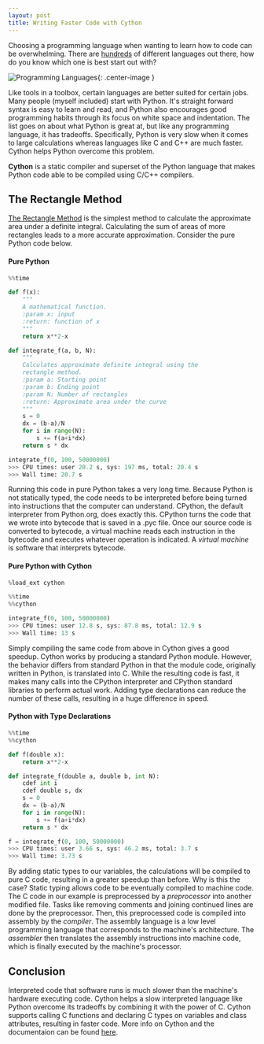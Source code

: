 ```yaml
---  
layout: post  
title: Writing Faster Code with Cython  
---  
```


Choosing a programming language when wanting to learn how to code can be overwhelming. There are [hundreds](https://en.wikipedia.org/wiki/List_of_programming_languages) of different languages out there, how do you know which one is best start out with?  

![Programming Languages](https://zachHeick.github.io/images/programming_languages.jpg){: .center-image }  

Like tools in a toolbox, certain languages are better suited for certain jobs. Many people (myself included) start with Python. It's straight forward syntax is easy to learn and read, and Python also encourages good programming habits through its focus on white space and indentation. The list goes on about what Python is great at, but like any programming language, it has tradeoffs. Specifically, Python is very slow when it comes to large calculations whereas languages like C and C++ are much faster. Cython helps Python overcome this problem. 

**Cython** is a static compiler and superset of the Python language that makes Python code able to be compiled using C/C++ compilers.  

## The Rectangle Method  

[The Rectangle Method](http://www.mathcs.emory.edu/~cheung/Courses/170/Syllabus/07/rectangle-method.html) is the simplest method to calculate the approximate area under a definite integral. Calculating the sum of areas of more rectangles leads to a more accurate approximation. Consider the pure Python code below.

#### Pure Python  

```python
%%time

def f(x):
    """
    A mathematical function.
    :param x: input
    :return: function of x
    """
    return x**2-x

def integrate_f(a, b, N):
    """
    Calculates approximate definite integral using the
    rectangle method.
    :param a: Starting point
    :param b: Ending point
    :param N: Number of rectangles
    :return: Approximate area under the curve
    """
    s = 0
    dx = (b-a)/N
    for i in range(N):
        s += f(a+i*dx)
    return s * dx

integrate_f(0, 100, 50000000)
>>> CPU times: user 20.2 s, sys: 197 ms, total: 20.4 s
>>> Wall time: 20.7 s
```  

Running this code in pure Python takes a very long time. Because Python is not statically typed, the code needs to be interpreted before being turned into instructions that the computer can understand. CPython, the default interpreter from Python.org, does exactly this. CPython turns the code that we wrote into bytecode that is saved in a .pyc file. Once our source code is converted to bytecode, a virtual machine reads each instruction in the bytecode and executes whatever operation is indicated. A *virtual* *machine* is software that interprets bytecode.  

#### Pure Python with Cython  

```python
%load_ext cython 

%%time
%%cython

integrate_f(0, 100, 50000000)
>>> CPU times: user 12.8 s, sys: 87.8 ms, total: 12.9 s
>>> Wall time: 13 s
```

Simply compiling the same code from above in Cython gives a good speedup. Cython works by producing a standard Python module. However, the behavior differs from standard Python in that the module code, originally written in Python, is translated into C. While the resulting code is fast, it makes many calls into the CPython interpreter and CPython standard libraries to perform actual work. Adding type declarations can reduce the number of these calls, resulting in a huge difference in speed.  

#### Python with Type Declarations  

```python
%%time
%%cython

def f(double x):
    return x**2-x

def integrate_f(double a, double b, int N):
    cdef int i
    cdef double s, dx
    s = 0
    dx = (b-a)/N
    for i in range(N):
        s += f(a+i*dx)
    return s * dx

f = integrate_f(0, 100, 50000000)
>>> CPU times: user 3.66 s, sys: 46.2 ms, total: 3.7 s
>>> Wall time: 3.73 s
``` 

By adding static types to our variables, the calculations will be compiled to pure C code, resulting in a greater speedup than before. Why is this the case? Static typing allows code to be eventually compiled to machine code. The C code in our example is preprocessed by a *preprocessor* into another modified file. Tasks like removing comments and joining continued lines are done by the preprocessor. Then, this preprocessed code is compiled into assembly by the *compiler*. The assembly language is a low level programming language that corresponds to the machine's architecture. The *assembler* then translates the assembly instructions into machine code, which is finally executed by the machine's processor.   

## Conclusion  

Interpreted code that software runs is much slower than the machine's hardware executing code. Cython helps a slow interpreted language like Python overcome its tradeoffs by combining it with the power of C. Cython supports calling C functions and declaring C types on variables and class attributes, resulting in faster code. More info on Cython and the documentaion can be found [here](http://cython.org/).

 

